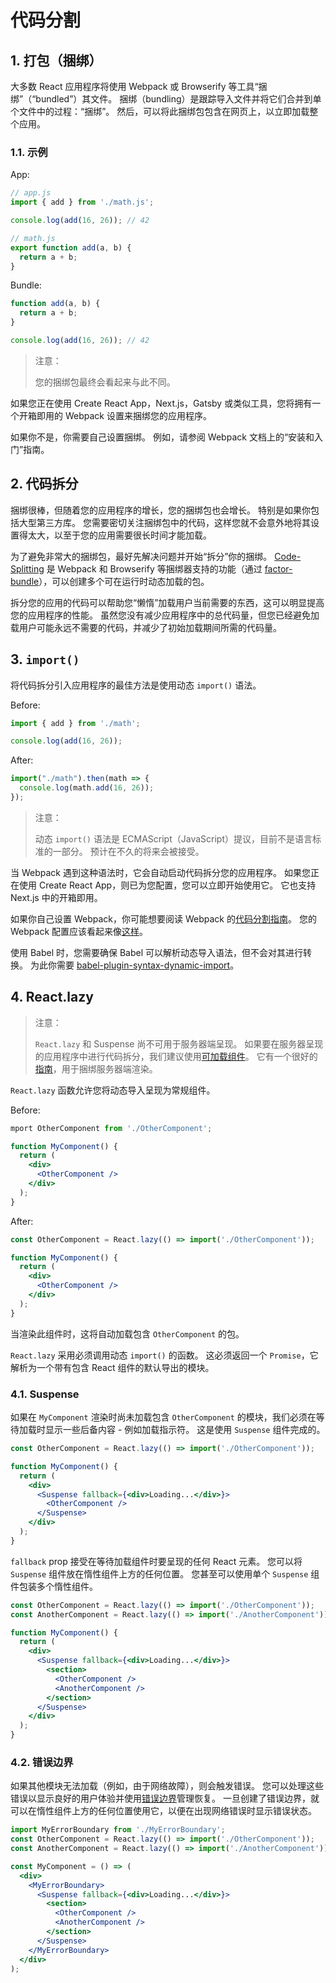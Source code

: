 # 代码分割

## 1. 打包（捆绑）

大多数 React 应用程序将使用 Webpack 或 Browserify 等工具“捆绑”（“bundled”）其文件。 捆绑（bundling）是跟踪导入文件并将它们合并到单个文件中的过程：“捆绑”。 然后，可以将此捆绑包包含在网页上，以立即加载整个应用。

### 1.1. 示例

App:

```jsx
// app.js
import { add } from './math.js';

console.log(add(16, 26)); // 42
```

```jsx
// math.js
export function add(a, b) {
  return a + b;
}
```

Bundle:

```jsx
function add(a, b) {
  return a + b;
}

console.log(add(16, 26)); // 42
```

>注意：
>
>您的捆绑包最终会看起来与此不同。

如果您正在使用 Create React App，Next.js，Gatsby 或类似工具，您将拥有一个开箱即用的 Webpack 设置来捆绑您的应用程序。

如果你不是，你需要自己设置捆绑。 例如，请参阅 Webpack 文档上的“安装和入门”指南。

## 2. 代码拆分

捆绑很棒，但随着您的应用程序的增长，您的捆绑包也会增长。 特别是如果你包括大型第三方库。 您需要密切关注捆绑包中的代码，这样您就不会意外地将其设置得太大，以至于您的应用需要很长时间才能加载。

为了避免非常大的捆绑包，最好先解决问题并开始“拆分”你的捆绑。 [Code-Splitting](https://webpack.js.org/guides/code-splitting/) 是 Webpack 和 Browserify 等捆绑器支持的功能（通过 [factor-bundle](https://github.com/browserify/factor-bundle)），可以创建多个可在运行时动态加载的包。

拆分您的应用的代码可以帮助您“懒惰”加载用户当前需要的东西，这可以明显提高您的应用程序的性能。 虽然您没有减少应用程序中的总代码量，但您已经避免加载用户可能永远不需要的代码，并减少了初始加载期间所需的代码量。

## 3. `import()`

将代码拆分引入应用程序的最佳方法是使用动态 `import()` 语法。

Before:

```jsx
import { add } from './math';

console.log(add(16, 26));
```

After:

```jsx
import("./math").then(math => {
  console.log(math.add(16, 26));
});
```

>注意：
>
>动态 `import()` 语法是 ECMAScript（JavaScript）提议，目前不是语言标准的一部分。 预计在不久的将来会被接受。

当 Webpack 遇到这种语法时，它会自动启动代码拆分您的应用程序。 如果您正在使用 Create React App，则已为您配置，您可以立即开始使用它。 它也支持 Next.js 中的开箱即用。

如果你自己设置 Webpack，你可能想要阅读 Webpack 的[代码分割指南](https://webpack.js.org/guides/code-splitting/)。 您的 Webpack 配置应该看起来像[这样](https://gist.github.com/gaearon/ca6e803f5c604d37468b0091d9959269)。

使用 Babel 时，您需要确保 Babel 可以解析动态导入语法，但不会对其进行转换。 为此你需要 [babel-plugin-syntax-dynamic-import](https://yarnpkg.com/en/package/babel-plugin-syntax-dynamic-import)。

## 4. React.lazy

>注意：
>
>`React.lazy` 和 Suspense 尚不可用于服务器端呈现。 如果要在服务器呈现的应用程序中进行代码拆分，我们建议使用[可加载组件](https://github.com/smooth-code/loadable-components)。 它有一个很好的[指南](https://github.com/smooth-code/loadable-components/blob/master/packages/server/README.md)，用于捆绑服务器端渲染。

`React.lazy` 函数允许您将动态导入呈现为常规组件。

Before:

```jsx
mport OtherComponent from './OtherComponent';

function MyComponent() {
  return (
    <div>
      <OtherComponent />
    </div>
  );
}
```

After:

```jsx
const OtherComponent = React.lazy(() => import('./OtherComponent'));

function MyComponent() {
  return (
    <div>
      <OtherComponent />
    </div>
  );
}
```

当渲染此组件时，这将自动加载包含 `OtherComponent` 的包。

`React.lazy` 采用必须调用动态 `import()` 的函数。 这必须返回一个 `Promise`，它解析为一个带有包含 React 组件的默认导出的模块。

### 4.1. Suspense

如果在 `MyComponent` 渲染时尚未加载包含 `OtherComponent` 的模块，我们必须在等待加载时显示一些后备内容 - 例如加载指示符。 这是使用 `Suspense` 组件完成的。

```jsx
const OtherComponent = React.lazy(() => import('./OtherComponent'));

function MyComponent() {
  return (
    <div>
      <Suspense fallback={<div>Loading...</div>}>
        <OtherComponent />
      </Suspense>
    </div>
  );
}
```

`fallback` prop 接受在等待加载组件时要呈现的任何 React 元素。 您可以将 `Suspense` 组件放在惰性组件上方的任何位置。 您甚至可以使用单个 `Suspense` 组件包装多个惰性组件。

```jsx
const OtherComponent = React.lazy(() => import('./OtherComponent'));
const AnotherComponent = React.lazy(() => import('./AnotherComponent'));

function MyComponent() {
  return (
    <div>
      <Suspense fallback={<div>Loading...</div>}>
        <section>
          <OtherComponent />
          <AnotherComponent />
        </section>
      </Suspense>
    </div>
  );
}
```

### 4.2. 错误边界

如果其他模块无法加载（例如，由于网络故障），则会触发错误。 您可以处理这些错误以显示良好的用户体验并使用[错误边界](https://reactjs.org/docs/error-boundaries.html)管理恢复。 一旦创建了错误边界，就可以在惰性组件上方的任何位置使用它，以便在出现网络错误时显示错误状态。

```jsx
import MyErrorBoundary from './MyErrorBoundary';
const OtherComponent = React.lazy(() => import('./OtherComponent'));
const AnotherComponent = React.lazy(() => import('./AnotherComponent'));

const MyComponent = () => (
  <div>
    <MyErrorBoundary>
      <Suspense fallback={<div>Loading...</div>}>
        <section>
          <OtherComponent />
          <AnotherComponent />
        </section>
      </Suspense>
    </MyErrorBoundary>
  </div>
);
```
